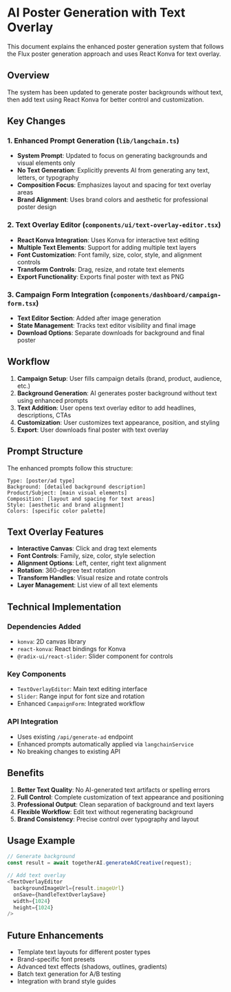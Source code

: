 # AI Poster Generation with Text Overlay

This document explains the enhanced poster generation system that follows the Flux poster generation approach and uses React Konva for text overlay.

## Overview

The system has been updated to generate poster backgrounds without text, then add text using React Konva for better control and customization.

## Key Changes

### 1. Enhanced Prompt Generation (`lib/langchain.ts`)

- **System Prompt**: Updated to focus on generating backgrounds and visual elements only
- **No Text Generation**: Explicitly prevents AI from generating any text, letters, or typography
- **Composition Focus**: Emphasizes layout and spacing for text overlay areas
- **Brand Alignment**: Uses brand colors and aesthetic for professional poster design

### 2. Text Overlay Editor (`components/ui/text-overlay-editor.tsx`)

- **React Konva Integration**: Uses Konva for interactive text editing
- **Multiple Text Elements**: Support for adding multiple text layers
- **Font Customization**: Font family, size, color, style, and alignment controls
- **Transform Controls**: Drag, resize, and rotate text elements
- **Export Functionality**: Exports final poster with text as PNG

### 3. Campaign Form Integration (`components/dashboard/campaign-form.tsx`)

- **Text Editor Section**: Added after image generation
- **State Management**: Tracks text editor visibility and final image
- **Download Options**: Separate downloads for background and final poster

## Workflow

1. **Campaign Setup**: User fills campaign details (brand, product, audience, etc.)
2. **Background Generation**: AI generates poster background without text using enhanced prompts
3. **Text Addition**: User opens text overlay editor to add headlines, descriptions, CTAs
4. **Customization**: User customizes text appearance, position, and styling
5. **Export**: User downloads final poster with text overlay

## Prompt Structure

The enhanced prompts follow this structure:

```
Type: [poster/ad type]
Background: [detailed background description]
Product/Subject: [main visual elements]
Composition: [layout and spacing for text areas]
Style: [aesthetic and brand alignment]
Colors: [specific color palette]
```

## Text Overlay Features

- **Interactive Canvas**: Click and drag text elements
- **Font Controls**: Family, size, color, style selection
- **Alignment Options**: Left, center, right text alignment
- **Rotation**: 360-degree text rotation
- **Transform Handles**: Visual resize and rotate controls
- **Layer Management**: List view of all text elements

## Technical Implementation

### Dependencies Added
- `konva`: 2D canvas library
- `react-konva`: React bindings for Konva
- `@radix-ui/react-slider`: Slider component for controls

### Key Components
- `TextOverlayEditor`: Main text editing interface
- `Slider`: Range input for font size and rotation
- Enhanced `CampaignForm`: Integrated workflow

### API Integration
- Uses existing `/api/generate-ad` endpoint
- Enhanced prompts automatically applied via `langchainService`
- No breaking changes to existing API

## Benefits

1. **Better Text Quality**: No AI-generated text artifacts or spelling errors
2. **Full Control**: Complete customization of text appearance and positioning
3. **Professional Output**: Clean separation of background and text layers
4. **Flexible Workflow**: Edit text without regenerating background
5. **Brand Consistency**: Precise control over typography and layout

## Usage Example

```typescript
// Generate background
const result = await togetherAI.generateAdCreative(request);

// Add text overlay
<TextOverlayEditor
  backgroundImageUrl={result.imageUrl}
  onSave={handleTextOverlaySave}
  width={1024}
  height={1024}
/>
```

## Future Enhancements

- Template text layouts for different poster types
- Brand-specific font presets
- Advanced text effects (shadows, outlines, gradients)
- Batch text generation for A/B testing
- Integration with brand style guides 